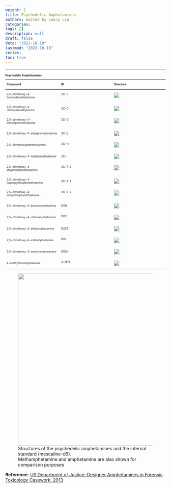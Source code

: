 ```yaml
---
weight: 1
title: Psychedelic Amphetamines
authors: edited by Lenny Lin
categories: 
tags: []
description: null
draft: false
date: "2022-10-18"
lastmod: "2022-10-18"
series: 
toc: true
---
```


<!--more-->
---



<table style="width:100%; font-size: 60%">
  <caption style="text-align:left", align = "top"><b>Psychedelic Amphetamines</b></caption>
  <colgroup>
    <col style="width: 34%" /><col style="width: 33%" /><col style="width: 33%" />
  </colgroup>
  <thead>
  <tr style="text-align:left" class="header">
    <th><p>Compound</p></th><th><p>ID</p></th><th><p>Structure</p></th>
  </tr>
  </thead>
  <tbody>
    <tr class="odd">
         <td VALIGN=Middle><p>2,5-dimethoxy-4-bromophenethylamine
         </p></td>
         <td VALIGN=TOP><p>2C-B
         </p></td>
         <td VALIGN=TOP><p>
         <img src = "/docs/images/"/>
         </p></td>
    </tr>
    <tr class="even">
      <td><p>2,5-dimethoxy-4-chlorophenethylamine
    </p></td>
    <td><p>2C-C
    </p></td>
    <td><p>
    <img src = "/docs/images/"/>
    </p></td>
    </tr>
    <tr class="odd">
         <td VALIGN=Middle><p>2,5-dimethoxy-4-methylphenethylamine
         </p></td>
         <td VALIGN=TOP><p>2C-D
         </p></td>
         <td VALIGN=TOP><p>
         <img src = "/docs/images/"/>
         </p></td>
    </tr>
    <tr class="even">
      <td><p>2,5-dimethoxy-4-ethylphenethylamine
    </p></td>
    <td><p>2C-E
    </p></td>
    <td><p>
    <img src = "/docs/images/"/>
    </p></td>
    </tr>
    <tr class="odd">
         <td VALIGN=Middle><p>2,5-dimethoxyphenethylamine
         </p></td>
         <td VALIGN=TOP><p>2C-H
         </p></td>
         <td VALIGN=TOP><p>
         <img src = "/docs/images/"/>
         </p></td>
    </tr>
    <tr class="even">
      <td><p>2,5-dimethoxy-4-iodophenethylamine
    </p></td>
    <td><p>2C-I
    </p></td>
    <td><p>
    <img src = "/docs/images/"/>
    </p></td>
    </tr>
    <tr class="odd">
         <td VALIGN=Middle><p>2,5-dimethoxy-4-ethylthiophenethylamine
         </p></td>
         <td VALIGN=TOP><p>2C-T-2
         </p></td>
         <td VALIGN=TOP><p>
         <img src = "/docs/images/"/>
         </p></td>
    </tr>
    <tr class="even">
      <td><p>2,5-dimethoxy-4-isopropylthiophenethylamine
    </p></td>
    <td><p>2C-T-4
    </p></td>
    <td><p>
    <img src = "/docs/images/"/>
    </p></td>
    </tr>
    <tr class="odd">
         <td VALIGN=Middle><p>2,5-dimethoxy-4-propylthiophenethylamine
         </p></td>
         <td VALIGN=TOP><p>2C-T-7
         </p></td>
         <td VALIGN=TOP><p>
         <img src = "/docs/images/"/>
         </p></td>
    </tr>
    <tr class="even">
      <td><p>2,5-dimethoxy-4-bromoamphetamine
    </p></td>
    <td><p>DOB
    </p></td>
    <td><p>
    <img src = "/docs/images/"/>
    </p></td>
    </tr>
    <tr class="odd">
         <td VALIGN=Middle><p>2,5-dimethoxy-4-chloroamphetamine
         </p></td>
         <td VALIGN=TOP><p>DOC
         </p></td>
         <td VALIGN=TOP><p>
         <img src = "/docs/images/"/>
         </p></td>
    </tr>
    <tr class="even">
      <td><p>2,5-dimethoxy-4-ethylamphetamine
    </p></td>
    <td><p>DOET
    </p></td>
    <td><p>
    <img src = "/docs/images/"/>
    </p></td>
    </tr>
    <tr class="odd">
         <td VALIGN=Middle><p>2,5-dimethoxy-4-iodoamphetamine
         </p></td>
         <td VALIGN=TOP><p>DOI
         </p></td>
         <td VALIGN=TOP><p>
         <img src = "/docs/images/"/>
         </p></td>
    </tr>
    <tr class="even">
      <td><p>2,5-dimethoxy-4-methylamphetamine
    </p></td>
    <td><p>DOM
    </p></td>
    <td><p>
    <img src = "/docs/images/"/>
    </p></td>
    </tr>
    <tr class="odd">
         <td VALIGN=Middle><p>4-methylthioamphetamine
         </p></td>
         <td VALIGN=TOP><p>4-MTA
         </p></td>
         <td VALIGN=TOP><p>
         <img src = "/docs/images/"/>
         </p></td>
    </tr>
  </tbody>
</table>


<figure>
  <img width = "540" src = "/docs/images/Screenshot 2022-10-18 143413.png"/>
  <figcaption>Structures of the psychedelic amphetamines and the internal standard (mescaline-d9).<br>Methamphetamine and amphetamine are also shown for comparison purposes</figcaption>
</figure>

**Reference**: <a href = "https://www.ojp.gov/pdffiles1/nij/grants/241439.pdf" target="_blank" rel="noopener noreferrer">US Department of Justice: Designer Amphetamines in Forensic Toxicology Casework, 2013</a>